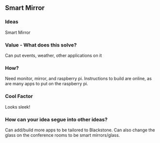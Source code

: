 ## Smart Mirror

### Ideas
Smart Mirror

### Value - What does this solve?
Can put events, weather, other applications on it

### How?
Need monitor, mirror, and raspberry pi. Instructions to build are online, as are many apps to put on the raspberry pi.

### Cool Factor
Looks sleek!

### How can your idea segue into other ideas?
Can add/build more apps to be tailored to Blackstone. Can also change the glass on the conference rooms to be smart mirrors/glass.
